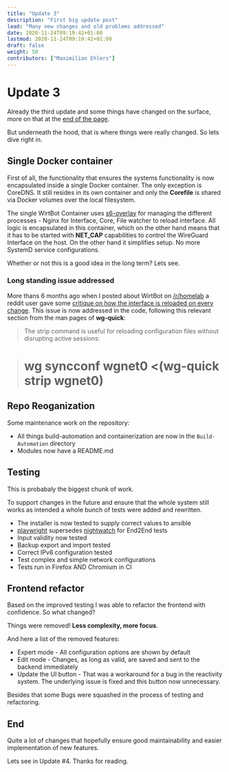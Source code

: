```yaml
---
title: "Update 3"
description: "First big update post"
lead: "Many new changes and old problems addressed"
date: 2020-11-24T09:19:42+01:00
lastmod: 2020-11-24T09:19:42+01:00
draft: false
weight: 50
contributors: ["Maximilian Ehlers"]
---
```


# Update 3

Already the third update and some things have changed on the surface, more on that at the [end of the page](#frontend-refactor).

But underneath the hood, that is where things were really changed.
So lets dive right in.

## Single Docker container

First of all, the functionality that ensures the systems functionality is now encapsulated inside a single Docker container.
The only exception is CoreDNS. It still resides in its own container and only the **Corefile** is shared via Docker volumes over the local filesystem.

The single WirtBot Container uses [s6-overlay](https://github.com/just-containers/s6-overlay) for managing the different processes - Nginx for Interface, Core, File watcher to reload interface. All logic is encapsulated in this container, which on the other hand means that it has to be started with **NET_CAP** capabilities to control the WireGuard Interface on the host.
On the other hand it simplifies setup. No more SystemD service configurations.

Whether or not this is a good idea in the long term? Lets see.

### Long standing issue addressed

More thans 6 months ago when I posted about WirtBot on [/r/homelab](https://reddit.com/r/homelab) a reddit user gave some [critique on how the interface is reloaded on every change](https://www.reddit.com/r/homelab/comments/ge0vdf/make_your_homelab_available_over_the_internet/fpmbw2c?utm_source=share&utm_medium=web2x&context=3).
This issue is now addressed in the code, following this relevant section from the man pages of **wg-quick**:

> The strip command is useful for reloading configuration files without
> disrupting active sessions:

> # wg syncconf wgnet0 <(wg-quick strip wgnet0)

## Repo Reoganization

Some maintenance work on the repository:

- All things build-automation and containerization are now in the `Build-Automation` directory
- Modules now have a README.md

## Testing

This is probabaly the biggest chunk of work.

To support changes in the future and ensure that the whole system still works as intended a whole bunch of tests were added and rewritten.

- The installer is now tested to supply correct values to ansible
- [playwright](https://playwright.dev/) supersedes [nightwatch](https://nightwatchjs.org/) for End2End tests
- Input validity now tested
- Backup export and import tested
- Correct IPv6 configuration tested
- Test complex and simple network configurations
- Tests run in Firefox AND Chromium in CI

## Frontend refactor

Based on the improved testing I was able to refactor the frontend with confidence.
So what changed?

Things were removed! **Less complexity, more focus**.

And here a list of the removed features:

- Expert mode - All configuration options are shown by default
- Edit mode - Changes, as long as valid, are saved and sent to the backend immediately
- Update the UI button - That was a workaround for a bug in the reactivity system. The underlying issue is fixed and this button now unnecessary.

Besides that some Bugs were squashed in the process of testing and refactoring.

## End

Quite a lot of changes that hopefully ensure good maintainability and easier implementation of new features.

Lets see in Update #4. Thanks for reading.

